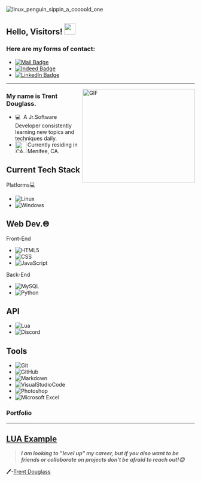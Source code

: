 ![linux_penguin_sippin_a_coooold_one](https://i.imgur.com/4OzXpXB.png)
## Hello, Visitors! <img src="https://raw.githubusercontent.com/MartinHeinz/MartinHeinz/master/wave.gif" width="30px">
### Here are my forms of contact:
- [![Mail Badge](https://img.shields.io/badge/-trentdouglass199710@gmail.com-c14438?style=flat&logo=Gmail&logoColor=white&link=mailto:trentdouglass199710@gmail.com)](mailto:trentdouglass199710@gmail.com)
- [![Indeed Badge](https://img.shields.io/badge/-Trent's_Indeed-2164f4?style=flat&logo=Indeed&logoColor=white&link=https://profile.indeed.com/?hl=en_US&co=US&from=gnav-homepage&_ga=2.94676894.324708786.1670897754-723158062.1667517674)](https://profile.indeed.com/?hl=en_US&co=US&from=gnav-homepage&_ga=2.94676894.324708786.1670897754-723158062.1667517674)
- [![LinkedIn Badge](https://img.shields.io/badge/-Trent's_LinkedIn-caccce?style=flat&logo=LinkedIn&logoColor=0077b5&link=https://www.linkedin.com/in/trent-douglass-a764721b9/)](https://www.linkedin.com/in/trent-douglass-a764721b9)

---
<img align="right" width="300" height="250" alt="GIF" src="https://media.tenor.com/GVk4jB2u_i8AAAAC/coding.gif" />

### My name is Trent Douglass.

- 💻 &#160;A Jr.Software Developer consistently learning new topics and techniques daily.
- <img align="left" width="30" alt="CAEmoji" src="https://emojipedia-us.s3.dualstack.us-west-1.amazonaws.com/thumbs/160/openmoji/252/flag-for-california-usca_1f3f4-e0075-e0073-e0063-e0061-e007f.png"> Currently residing in Menifee, CA.

Current Tech Stack
-

Platforms💻
- ![Linux](https://img.shields.io/badge/-Linux-333333?style=flat&logo=Linux&logoColor=FCC624)
- ![Windows](https://img.shields.io/badge/-Windows10-333333?style=flat&logo=Windows&logoColor=357EC7)

Web Dev.🌐 &#160;
-
Front-End
 -    ![HTML5](https://img.shields.io/badge/-HTML5-333333?style=flat&logo=HTML5)
-    ![CSS](https://img.shields.io/badge/-CSS-333333?style=flat&logo=CSS3&logoColor=2965f1)
- ![JavaScript](https://img.shields.io/badge/-JavaScript-333333?style=flat&logo=JavaScript&logoColor=F0DB4F)

Back-End
- ![MySQL](https://img.shields.io/badge/-MySQL-333333?style=flat&logo=mysql)
- ![Python](https://img.shields.io/badge/-Python-333333?style=flat&logo=python)

API
--

- ![Lua](https://img.shields.io/badge/-Lua-333333?style=flat&logo=lua&logoColor=000080)
- ![Discord](https://img.shields.io/badge/-Discord-333333?style=flat&logo=discord)

Tools
-
- ![Git](https://img.shields.io/badge/-Git-333333?style=flat&logo=git) 
- ![GitHub](https://img.shields.io/badge/-GitHub-333333?style=flat&logo=github)
- ![Markdown](https://img.shields.io/badge/-Markdown-333333?style=flat&logo=markdown)
- ![VisualStudioCode](https://img.shields.io/badge/-Visual_Studio_Code-333333?style=flat&logo=visualstudiocode)
- ![Photoshop](https://img.shields.io/badge/-Photoshop-333333?style=flat&logo=AdobePhotoshop)
- ![Microsoft Excel](https://img.shields.io/badge/-Microsoft_Excel-333333?style=flat&logo=MicrosoftExcel&logoColor=21A366)

### Portfolio
---
[LUA Example](https://github.com/Ma5ter1/Airport-System-MTA-SA)
---
> ***I am looking to "level up" my career, but if you also want to be friends or collaborate on projects don't be afraid to reach out!😊***

🖊️-[Trent Douglass](https://github.com/Ma5ter1)

